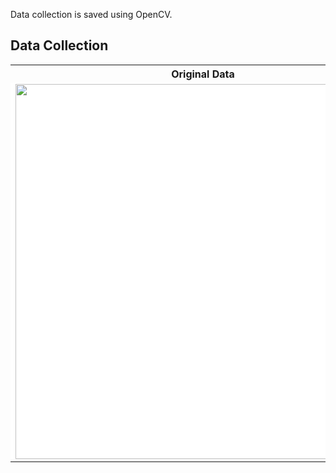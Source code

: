 Data collection is saved using OpenCV.

<h2>Data Collection</h2>

<table>
  <tr>
    <th>Original Data</th>
    <th>Augmented Data</th>
  </tr>
  <tr>
    <td style="background-color:#FFFFFF"><img src="https://user-images.githubusercontent.com/97990136/160792466-6f5a3c98-7af0-46eb-999d-1ae603d12c46.jpg" width="600" height="600" align="center"/></td>
    <td style="background-color:#FFFFFF"><img src="https://user-images.githubusercontent.com/97990136/160792251-b872c935-836d-49a2-9856-182de7f4a200.jpg" width="600" height="600" align="center"/></td
  </tr>
</table>

